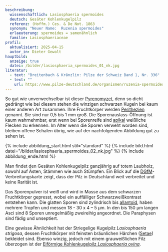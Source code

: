 ```yaml
---
beschreibung:
  wissenschaftlich: Lasiosphaeria spermoides
  deutsch: Gesäter Kohlenkugelpilz
  referenz: (Hoffm.) Ces. & De Not. 1863
  synonym: "Neuer Name:  Ruzenia spermoides"
  erlaeuterung: spermoides = samenähnlich
  familie: Lasiosphaeriaceae
profil:
  aktualisiert: 2025-04-15
  autor_in: Dieter Gewalt
hauptbild:
  anzeige: true
  datei: /bilder/lasiosphaeria_spermoides_01_nk.jpg
literatur:
  - text: "Breitenbach & Kränzlin: Pilze der Schweiz Band 1, Nr. 336"
  - text: ""
    url: https://www.pilze-deutschland.de/organismen/ruzenia-spermoides-hoffm-o-hilber-ex-an-mill-huhndorf-2004
---
```

So gut wie unverwechselbar ist dieser [Pyrenomyzet](Pyrenomyzet "Glossar"), denn so dicht gedrängt wie bei diesem stehen die winzigen schwarzen Kugeln bei kaum einer anderen Art zusammen. Ihre Fruchtkörper werden [Perithezien](Perithezien "Glossar") genannt. Sie sind nur 0,5 bis 1 mm groß. Die Sporenauslass-Öffnung ist kaum wahrnehmbar, erst wenn bei Sporenreife sind [apikal](apikal "Glossar") weißliche Flecken zu erkennen. Im Alter wenn die Sporen verweht worden sind, bleiben offene Schalen übrig, wie auf der nachfolgenden Abbildung gut zu sehen ist.

{% include abbildung_start.html stil="standard" %}
{% include bild.html datei="/bilder/lasiosphaeria_spermoides_02_nk.jpg" %}
{% include abbildung_ende.html %}

Man findet den Gesäten Kohlenkugelpilz ganzjährig auf totem Laubholz, sowohl auf Ästen, Stämmen wie auch Stümpfen. Ein Blick auf die [DGfM](DGfM "Glossar")-Verbreitungskarte zeigt, dass der Pilz in Deutschland weit verbreitet und keine Rarität ist.

Das Sporenpulver ist weiß und wird in Masse aus dem schwarzen Fruchtkörper gepresst, wobei ein auffälliger Schwarzweißkontrast entstehen kann. Die glatten Sporen sind zylindrisch bis [allantoid](allantoid "Glossar"), haben mehrere Tropfen und messen 18 - 30 x 4 – 5 µm. In den bis 150 µm langen Asci sind 8 Sporen unregelmäßig zweireihig angeordnet. Die Paraphysen sind fädig und unseptiert.

Eine gewisse Ähnlichkeit hat der Striegelige Kugelpilz *Lasiosphaeria strigosa*, dessen Fruchtkörper mit feinsten bräunlichen Härchen ([Setae](Seten "Glossar")) bekleidet sind. Ebenso winzig, jedoch mit einem grauweißlichen Filz überzogen ist der [Eiförmige Kohlenkugelpilz *Lasiosphaeria ovina*](/pilze/lasiosphaeria-ovina-eiförmiger-kohlenkugelpilz).